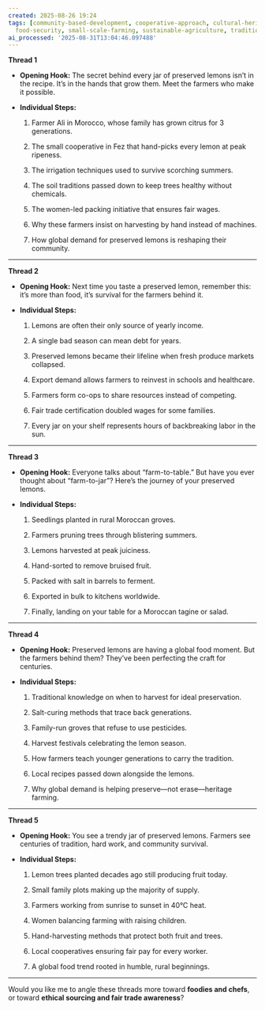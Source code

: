 ```yaml
---
created: 2025-08-26 19:24
tags: [community-based-development, cooperative-approach, cultural-heritage, fair-trade-certification,
  food-security, small-scale-farming, sustainable-agriculture, traditional-practices]
ai_processed: '2025-08-31T13:04:46.097488'
---
```


**Thread 1**

- **Opening Hook:** The secret behind every jar of preserved lemons isn’t in the recipe. It’s in the hands that grow them. Meet the farmers who make it possible.
    
- **Individual Steps:**
    
    1. Farmer Ali in Morocco, whose family has grown citrus for 3 generations.
        
    2. The small cooperative in Fez that hand-picks every lemon at peak ripeness.
        
    3. The irrigation techniques used to survive scorching summers.
        
    4. The soil traditions passed down to keep trees healthy without chemicals.
        
    5. The women-led packing initiative that ensures fair wages.
        
    6. Why these farmers insist on harvesting by hand instead of machines.
        
    7. How global demand for preserved lemons is reshaping their community.
        

---

**Thread 2**

- **Opening Hook:** Next time you taste a preserved lemon, remember this: it’s more than food, it’s survival for the farmers behind it.
    
- **Individual Steps:**
    
    1. Lemons are often their only source of yearly income.
        
    2. A single bad season can mean debt for years.
        
    3. Preserved lemons became their lifeline when fresh produce markets collapsed.
        
    4. Export demand allows farmers to reinvest in schools and healthcare.
        
    5. Farmers form co-ops to share resources instead of competing.
        
    6. Fair trade certification doubled wages for some families.
        
    7. Every jar on your shelf represents hours of backbreaking labor in the sun.
        

---

**Thread 3**

- **Opening Hook:** Everyone talks about “farm-to-table.” But have you ever thought about “farm-to-jar”? Here’s the journey of your preserved lemons.
    
- **Individual Steps:**
    
    1. Seedlings planted in rural Moroccan groves.
        
    2. Farmers pruning trees through blistering summers.
        
    3. Lemons harvested at peak juiciness.
        
    4. Hand-sorted to remove bruised fruit.
        
    5. Packed with salt in barrels to ferment.
        
    6. Exported in bulk to kitchens worldwide.
        
    7. Finally, landing on your table for a Moroccan tagine or salad.
        

---

**Thread 4**

- **Opening Hook:** Preserved lemons are having a global food moment. But the farmers behind them? They’ve been perfecting the craft for centuries.
    
- **Individual Steps:**
    
    1. Traditional knowledge on when to harvest for ideal preservation.
        
    2. Salt-curing methods that trace back generations.
        
    3. Family-run groves that refuse to use pesticides.
        
    4. Harvest festivals celebrating the lemon season.
        
    5. How farmers teach younger generations to carry the tradition.
        
    6. Local recipes passed down alongside the lemons.
        
    7. Why global demand is helping preserve—not erase—heritage farming.
        

---

**Thread 5**

- **Opening Hook:** You see a trendy jar of preserved lemons. Farmers see centuries of tradition, hard work, and community survival.
    
- **Individual Steps:**
    
    1. Lemon trees planted decades ago still producing fruit today.
        
    2. Small family plots making up the majority of supply.
        
    3. Farmers working from sunrise to sunset in 40°C heat.
        
    4. Women balancing farming with raising children.
        
    5. Hand-harvesting methods that protect both fruit and trees.
        
    6. Local cooperatives ensuring fair pay for every worker.
        
    7. A global food trend rooted in humble, rural beginnings.
        

---

Would you like me to angle these threads more toward **foodies and chefs**, or toward **ethical sourcing and fair trade awareness**?